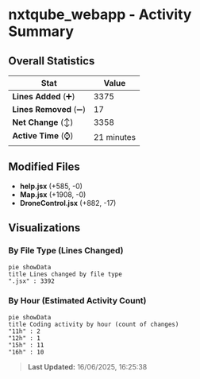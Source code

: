 # nxtqube_webapp - Activity Summary 

## Overall Statistics

| Stat                   | Value                                                             |
| ---------------------- | ----------------------------------------------------------------- |
| **Lines Added** (➕)   | 3375                                          |
| **Lines Removed** (➖) | 17                                        |
| **Net Change** (↕)    | 3358                |
| **Active Time** (⌚)   | 21 minutes |


## Modified Files
- **help.jsx** (+585, -0)
- **Map.jsx** (+1908, -0)
- **DroneControl.jsx** (+882, -17)

## Visualizations

### By File Type (Lines Changed)

```mermaid
pie showData
title Lines changed by file type
".jsx" : 3392
```

### By Hour (Estimated Activity Count)

```mermaid
pie showData
title Coding activity by hour (count of changes)
"11h" : 2
"12h" : 1
"15h" : 11
"16h" : 10
```


> **Last Updated:** 16/06/2025, 16:25:38